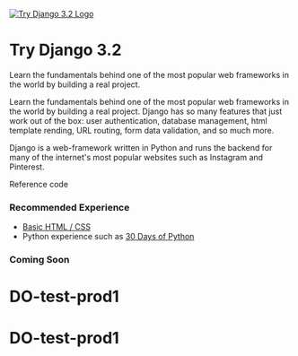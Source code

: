 [![Try Django 3.2 Logo](https://static.codingforentrepreneurs.com/media/projects/try-django-3-2/images/share/Try_Django_3_2_-_Share.jpg)](https://www.codingforentrepreneurs.com/projects/try-django-3-2)

# Try Django 3.2
Learn the fundamentals behind one of the most popular web frameworks in the world by building a real project.

Learn the fundamentals behind one of the most popular web frameworks in the world by building a real project. Django has so many features that just work out of the box: user authentication, database management, html template rending, URL routing, form data validation, and so much more.

Django is a web-framework written in Python and runs the backend for many of the internet's most popular websites such as Instagram and Pinterest.

Reference code

### Recommended Experience

- [Basic HTML / CSS](https://www.codingforentrepreneurs.com/projects/getting-started-html-css/)
- Python experience such as [30 Days of Python](https://www.codingforentrepreneurs.com/projects/30-days-python-38)

### Coming Soon
# DO-test-prod1
# DO-test-prod1

